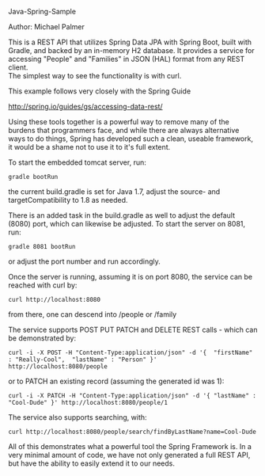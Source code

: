 Java-Spring-Sample

Author: Michael Palmer

This is a REST API that utilizes Spring Data JPA with Spring Boot, built with Gradle, and backed by an in-memory
H2 database.  It provides a service for accessing "People" and "Families" in JSON (HAL) format from any REST client.  
The simplest way to see the functionality is with curl.

This example follows very closely with the Spring Guide

  http://spring.io/guides/gs/accessing-data-rest/

Using these tools together is a powerful way to remove many of the burdens that programmers face, and while there
are always alternative ways to do things, Spring has developed such a clean, useable framework, it would be a shame
not to use it to it's full extent.

To start the embedded tomcat server, run:

    gradle bootRun
    
the current build.gradle is set for Java 1.7, adjust the source- and targetCompatibility to 1.8 as needed.

There is an added task in the build.gradle as well to adjust the default (8080) port, which can likewise be adjusted.
To start the server on 8081, run:

    gradle 8081 bootRun
    
or adjust the port number and run accordingly.

Once the server is running, assuming it is on port 8080, the service can be reached with curl by:

    curl http://localhost:8080
    
from there, one can descend into /people or /family

The service supports POST PUT PATCH and DELETE REST calls - which can be demonstrated by:
      
    curl -i -X POST -H "Content-Type:application/json" -d '{  "firstName" : "Really-Cool",  "lastName" : "Person" }' http://localhost:8080/people
      
or to PATCH an existing record (assuming the generated id was 1):

    curl -i -X PATCH -H "Content-Type:application/json" -d '{ "lastName" : "Cool-Dude" }' http://localhost:8080/people/1
      
The service also supports searching, with:

    curl http://localhost:8080/people/search/findByLastName?name=Cool-Dude

All of this demonstrates what a powerful tool the Spring Framework is.  In a very minimal amount of code, we have not
only generated a full REST API, but have the ability to easily extend it to our needs.
